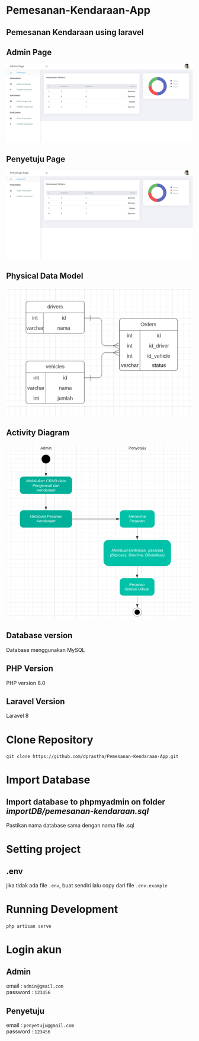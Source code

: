 # Pemesanan-Kendaraan-App

## Pemesanan Kendaraan using laravel

## Admin Page

<img src="public/images/ui.png">

## Penyetuju Page

<img src="public/images/ui-penyetuju.png">

## Physical Data Model

<img src="public/images/pdm.png">

## Activity Diagram

<img src="public/images/activity-diagram.png">

## Database version

Database menggunakan MySQL

## PHP Version

PHP version 8.0

## Laravel Version

Laravel 8

# Clone Repository

`git clone https://github.com/dprastha/Pemesanan-Kendaraan-App.git`

# Import Database

## Import database to phpmyadmin on folder _importDB/pemesanan-kendaraan.sql_

Pastikan nama database sama dengan nama file .sql

# Setting project

## .env

jika tidak ada file `.env`, buat sendiri lalu copy dari file `.env.example`

# Running Development

`php artisan serve`

# Login akun

## Admin

email : `admin@gmail.com` <br/>
password : `123456`

## Penyetuju

email : `penyetuju@gmail.com` <br/>
password : `123456`

